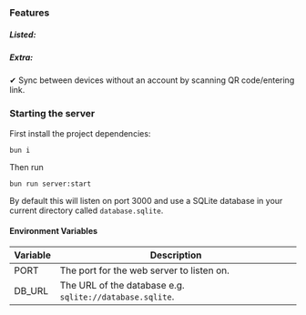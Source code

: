 ### Features

##### Listed:

##### Extra:

✔ Sync between devices without an account by scanning QR code/entering link.

### Starting the server

First install the project dependencies:

```
bun i
```

Then run

```
bun run server:start
```

By default this will listen on port 3000 and use a SQLite database in your current directory called `database.sqlite`.

#### Environment Variables

| Variable | Description                                              |
| -------- | -------------------------------------------------------- |
| PORT     | The port for the web server to listen on.                |
| DB_URL   | The URL of the database e.g. `sqlite://database.sqlite`. |
